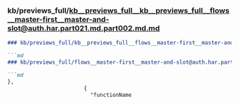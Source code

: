 ### kb/previews_full/kb__previews_full__kb__previews_full__flows__master-first__master-and-slot@auth.har.part021.md.part002.md.md

```md
### kb/previews_full/kb__previews_full__flows__master-first__master-and-slot@auth.har.part021.md.part002.md

```md
### kb/previews_full/flows__master-first__master-and-slot@auth.har.part021.md (part 002)

```md
},
                        {
                          "functionName
```

```

```

```
